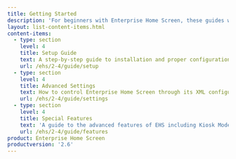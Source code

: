 ```yaml
---
title: Getting Started
description: 'For beginners with Enterprise Home Screen, these guides will ensure a trouble-free experience from setting up the tool with basic features through advanced configuration and mass deployment.'
layout: list-content-items.html
content-items:
  - type: section
    level: 4
    title: Setup Guide
    text: A step-by-step guide to installation and proper configuration of EHS on a device and a walk-through of its basic settings
    url: /ehs/2-4/guide/setup
  - type: section
    level: 4
    title: Advanced Settings
    text: How to control Enterprise Home Screen through its XML configuration file for centralized staging and mass deployment
    url: /ehs/2-4/guide/settings
  - type: section
    level: 4
    title: Special Features
    text: 'A guide to the advanced features of EHS including Kiosk Mode, Secure Mode and recovery from Lockdown State'
    url: /ehs/2-4/guide/features
product: Enterprise Home Screen
productversion: '2.6'
---
```

    












